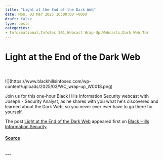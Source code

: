 ```yaml
---
title: "Light at the End of the Dark Web"
date: Mon, 03 Mar 2025 16:00:00 +0000
draft: false
type: posts
categories: 
- Informational,InfoSec 301,Webcast Wrap-Up,Webcasts,Dark Web,Tor
---
```

# Light at the End of the Dark Web

<br/>

<br/>
![](https://www.blackhillsinfosec.com/wp-content/uploads/2025/03/WC_wrap-up_W0018.png)

Join us for this one-hour Black Hills Information Security webcast with Joseph - Security Analyst, as he shares with you what he's discovered and learned about the Dark Web, so you never ever ever have to go there for yourself.

The post [Light at the End of the Dark Web](https://www.blackhillsinfosec.com/light-at-the-end-of-the-dark-web-wrapup/) appeared first on [Black Hills Information Security](https://www.blackhillsinfosec.com).

#### [Source](https://www.blackhillsinfosec.com/light-at-the-end-of-the-dark-web-wrapup/)

<br/>
---
